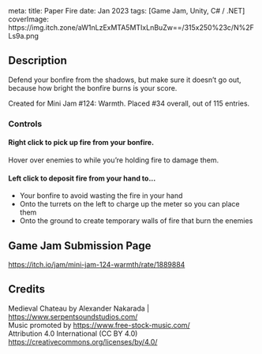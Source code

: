 <route lang="yaml">
meta:
  title: Paper Fire
  date: Jan 2023
  tags: [Game Jam, Unity, C# / .NET]
  coverImage: https://img.itch.zone/aW1nLzExMTA5MTIxLnBuZw==/315x250%23c/N%2FLs9a.png
</route>

<ItchIFrame src="https://html-classic.itch.zone/html/7248833/index.html" itchio-link="https://lucas-riedlshah.itch.io/paper-fire" width=976 height=556 />

## Description

Defend your bonfire from the shadows, but make sure it doesn’t go out, because how bright the bonfire burns is your score.

Created for Mini Jam #124: Warmth. Placed #34 overall, out of 115 entries.

### Controls

#### Right click to pick up fire from your bonfire. 

Hover over enemies to while you’re holding fire to damage them.

#### Left click to deposit fire from your hand to... 

 - Your bonfire to avoid wasting the fire in your hand
 - Onto the turrets on the left to charge up the meter so you can place them
 - Onto the ground to create temporary walls of fire that burn the enemies

## Game Jam Submission Page

https://itch.io/jam/mini-jam-124-warmth/rate/1889884

## Credits

Medieval Chateau by Alexander Nakarada | https://www.serpentsoundstudios.com/  
Music promoted by https://www.free-stock-music.com/  
Attribution 4.0 International (CC BY 4.0)  
https://creativecommons.org/licenses/by/4.0/  